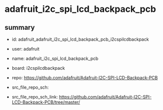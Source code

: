 # adafruit_i2c_spi_lcd_backpack_pcb
 
## summary 
* id: adafruit_adafruit_i2c_spi_lcd_backpack_pcb_i2cspilcdbackpack
* user: adafruit
* name: adafruit_i2c_spi_lcd_backpack_pcb
* board: i2cspilcdbackpack
* repo: https://github.com/adafruit/Adafruit-I2C-SPI-LCD-Backpack-PCB



* src_file_repo_sch: 
* src_file_repo_sch_link: https://github.com/adafruit/Adafruit-I2C-SPI-LCD-Backpack-PCB/tree/master/




